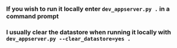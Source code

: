 ### If you wish to run it locally enter `dev_appserver.py .` in a command prompt

### I usually clear the datastore when running it locally with `dev_appserver.py --clear_datastore=yes .`

